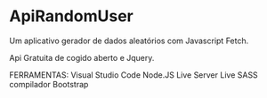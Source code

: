# ApiRandomUser
Um aplicativo gerador de dados aleatórios com Javascript Fetch. 

Api Gratuita de cogido aberto e Jquery. 

FERRAMENTAS: 
Visual Studio Code 
Node.JS 
Live Server 
Live SASS compilador 
Bootstrap
